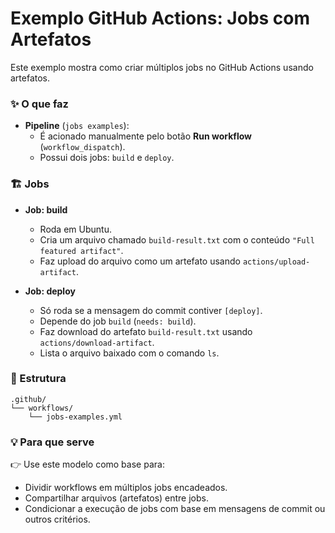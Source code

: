 
# Exemplo GitHub Actions: Jobs com Artefatos

Este exemplo mostra como criar múltiplos jobs no GitHub Actions usando artefatos.

### ✨ O que faz

- **Pipeline** (`jobs examples`):
  - É acionado manualmente pelo botão **Run workflow** (`workflow_dispatch`).
  - Possui dois jobs: `build` e `deploy`.

### 🏗 Jobs

- **Job: build**
  - Roda em Ubuntu.
  - Cria um arquivo chamado `build-result.txt` com o conteúdo `"Full featured artifact"`.
  - Faz upload do arquivo como um artefato usando `actions/upload-artifact`.

- **Job: deploy**
  - Só roda se a mensagem do commit contiver `[deploy]`.
  - Depende do job `build` (`needs: build`).
  - Faz download do artefato `build-result.txt` usando `actions/download-artifact`.
  - Lista o arquivo baixado com o comando `ls`.

### 📂 Estrutura

```
.github/
└── workflows/
    └── jobs-examples.yml
```

### 💡 Para que serve

👉 Use este modelo como base para:
- Dividir workflows em múltiplos jobs encadeados.
- Compartilhar arquivos (artefatos) entre jobs.
- Condicionar a execução de jobs com base em mensagens de commit ou outros critérios.
